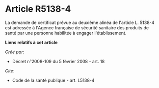 # Article R5138-4

La demande de certificat prévue au deuxième alinéa de l'article L. 5138-4 est adressée à l'Agence française de sécurité
sanitaire des produits de santé par une personne habilitée à engager l'établissement.

**Liens relatifs à cet article**

_Créé par_:

  - Décret n°2008-109 du 5 février 2008 - art. 18

_Cite_:

  - Code de la santé publique - art. L5138-4
